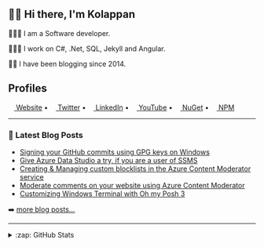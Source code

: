 ## 👋🏽 Hi there, I'm Kolappan

👨🏽‍💻 I am a Software developer.

👨🏽‍💻 I work on C#, .Net, SQL, Jekyll and Angular.

✍🏽 I have been blogging since 2014.

## Profiles

[<img height="12" width="12" src="https://cdn.jsdelivr.net/npm/simple-icons@v4/icons/firefoxbrowser.svg" /> Website](https://kolappan.dev) &bull;
[<img height="12" width="12" src="https://cdn.jsdelivr.net/npm/simple-icons@v4/icons/twitter.svg" /> Twitter](https://twitter.com/KolappanNathan) &bull;
[<img height="12" width="12" src="https://cdn.jsdelivr.net/npm/simple-icons@v4/icons/linkedin.svg" /> LinkedIn](https://www.linkedin.com/in/kolappannathan) &bull;
[<img height="12" width="12" src="https://cdn.jsdelivr.net/npm/simple-icons@v4/icons/youtube.svg" /> YouTube](https://www.youtube.com/c/KolappanKols) &bull;
[<img height="12" width="12" src="https://cdn.jsdelivr.net/npm/simple-icons@v4/icons/nuget.svg" /> NuGet](https://www.nuget.org/profiles/kolappannathan) &bull;
[<img height="12" width="12" src="https://cdn.jsdelivr.net/npm/simple-icons@v4/icons/npm.svg" /> NPM](https://www.npmjs.com/~kolappannathan)

---

### 📘 Latest Blog Posts

<!-- PERSONAL-BLOG-POST-LIST:START -->
- [Signing your GitHub commits using GPG keys on Windows](https://kolappan.dev/2021/04/29/signing-your-commits.html)
- [Give Azure Data Studio a try, if you are a user of SSMS](https://kolappan.dev/2021/04/17/try-azure-data-studio.html)
- [Creating &amp; Managing custom blocklists in the Azure Content Moderator service](https://kolappan.dev/2021/04/10/creating-and-managing-blocklists-in-azure-content-moderator.html)
- [Moderate comments on your website using Azure Content Moderator](https://kolappan.dev/2021/03/21/moderate-comments-using-azure-content-moderator.html)
- [Customizing Windows Terminal with Oh my Posh 3](https://kolappan.dev/2021/03/12/customizing-windows-terminal-with-oh-my-posh.html)
<!-- PERSONAL-BLOG-POST-LIST:END -->

➡️ [more blog posts...](https://kolappan.dev/blog)

---

<details>
  <summary>:zap: GitHub Stats</summary>
  
  [![GitHub stats](https://github-readme-stats.vercel.app/api?username=kolappannathan&show_icons=true)](https://github.com/anuraghazra/github-readme-stats)
</details>
